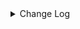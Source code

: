 <details><summary> Change Log </summary>

| Change | Commit | Version |
| --- | --- | --- |
|[Feature][Connector-v2] Support multi paimon source (#9759)|https://github.com/apache/seatunnel/commit/0d52102241|2.3.12|
|[Chore] fix typos filed -&gt; field (#9757)|https://github.com/apache/seatunnel/commit/e3e1c67d29|2.3.12|
|[Feature][connector-paimon] Paimon connector supports paimon privilege (#9722)|https://github.com/apache/seatunnel/commit/b2bb2f8d78|2.3.12|
|[Improve][Core] Update apache common to apache common lang3 (#9694)|https://github.com/apache/seatunnel/commit/6e5737c1ec|2.3.12|
|[Improve][API] Optimize the enumerator API semantics and reduce lock calls at the connector level (#9671)|https://github.com/apache/seatunnel/commit/9212a77140|2.3.12|
|[fix][connectors-v2] repeated commit cause task exceptions (#9665)|https://github.com/apache/seatunnel/commit/085023ad0d|2.3.12|
|[Improve][Connector-V2] Support like predicate pushdown in paimon (#9653)|https://github.com/apache/seatunnel/commit/9e01c84e76|2.3.12|
|[Feature][Connectors-v2]Paimon version upgrade to 1.1.1 (#8074)|https://github.com/apache/seatunnel/commit/96b26a68dc|2.3.12|
|[Fix][Connectors-v2] fix dynamic bucket  for paimon sink (#9595)|https://github.com/apache/seatunnel/commit/d29a531a48|2.3.12|
|[Feature][Connector-V2] Support like predicate pushdown in paimon (#9484)|https://github.com/apache/seatunnel/commit/a19720ccf6|2.3.12|
|[Fix][Connector-V2] Update waitCompaction value for batch mode and writeonly (#9479)|https://github.com/apache/seatunnel/commit/63993a6197|2.3.12|
|[Future][Connector-V2]Support the automatic creation of non-primary key table (#9219)|https://github.com/apache/seatunnel/commit/93e539cc9f|2.3.12|
|[Fix][Connector-V2] Optimize Paimon DECIMAL type check to prevent precision loss (#9480)|https://github.com/apache/seatunnel/commit/c114682a6b|2.3.12|
|[Bug][Connector-V2] fix NPE when decimal type precision is incompatible for Paimon (#9452)|https://github.com/apache/seatunnel/commit/37762c93f0|2.3.12|
|[feature][connectors-v2] Support in predicate pushdown in paimon (#9379)|https://github.com/apache/seatunnel/commit/1ec43755d5|2.3.12|
|[Improve][Connector-V2] Fix the word misspellings for paimon connector (#9332)|https://github.com/apache/seatunnel/commit/ba7f5c9e30|2.3.11|
|[Feature][Transform] Support define sink column type (#9114)|https://github.com/apache/seatunnel/commit/ab7119e507|2.3.11|
|[improve] paimon options (#9167)|https://github.com/apache/seatunnel/commit/b0889305c2|2.3.11|
|[Fix][Paimon] nullable and comment attribute was lost during automatic table creation (#9020)|https://github.com/apache/seatunnel/commit/eb54fdd52c|2.3.11|
|[Feature][Connector-V2] Support between predicate pushdown in paimon (#8962)|https://github.com/apache/seatunnel/commit/3b141cf621|2.3.10|
|[Feature][Connector-V2] Suppor Time type in paimon connector (#8880)|https://github.com/apache/seatunnel/commit/9f1e590091|2.3.10|
|[Feature][Paimon] Customize the hadoop user  (#8888)|https://github.com/apache/seatunnel/commit/2657626f93|2.3.10|
|[Improve][Connector-v2][Paimon]PaimonCatalog close error message update (#8640)|https://github.com/apache/seatunnel/commit/48253da8d6|2.3.10|
|[Improve] restruct connector common options (#8634)|https://github.com/apache/seatunnel/commit/f3499a6eeb|2.3.10|
|[Improve][Connector-v2] Support checkpoint in batch mode for paimon sink (#8333)|https://github.com/apache/seatunnel/commit/f22d4ebd4d|2.3.9|
|[Feature][Connector-v2] Support schema evolution for paimon sink (#8211)|https://github.com/apache/seatunnel/commit/57190e2a3b|2.3.9|
|[Improve][dist]add shade check rule (#8136)|https://github.com/apache/seatunnel/commit/51ef800016|2.3.9|
|[Feature][Connector-v2] Support S3 filesystem of paimon connector (#8036)|https://github.com/apache/seatunnel/commit/e2a4772933|2.3.9|
|[Feature][transform] transform support explode (#7928)|https://github.com/apache/seatunnel/commit/132278c06a|2.3.9|
|[Feature][Connector-V2] Piamon Sink supports changelog-procuder is lookup and full-compaction mode (#7834)|https://github.com/apache/seatunnel/commit/c0f27c2f76|2.3.9|
|[Fix][connector-v2]Fix Paimon table connector  Error log information. (#7873)|https://github.com/apache/seatunnel/commit/a3b49e6354|2.3.9|
|[Improve][Connector-v2] Use checkpointId as the commit&#x27;s identifier instead of the hash for streaming write of paimon sink (#7835)|https://github.com/apache/seatunnel/commit/c7a384af2b|2.3.9|
|[Feature][Restapi] Allow metrics information to be associated to logical plan nodes (#7786)|https://github.com/apache/seatunnel/commit/6b7c53d03c|2.3.9|
|[Fix][Connecotr-V2] Fix paimon dynamic bucket tale in primary key is not first (#7728)|https://github.com/apache/seatunnel/commit/dc7f695537|2.3.8|
|[Improve][Connector-v2] Remove useless code and add changelog doc for paimon sink (#7748)|https://github.com/apache/seatunnel/commit/846d876dc2|2.3.8|
|[Hotfix][Connector-V2] Release resources even the task is crashed for paimon sink (#7726)|https://github.com/apache/seatunnel/commit/5ddf8d461e|2.3.8|
|[Fix][Connector-V2] Fix paimon e2e error (#7721)|https://github.com/apache/seatunnel/commit/61d1964361|2.3.8|
|[Feature][Connector-Paimon] Support dynamic bucket splitting improves Paimon writing efficiency (#7335)|https://github.com/apache/seatunnel/commit/bc0326cba8|2.3.8|
|[Feature][Connector-v2] Support streaming read for paimon (#7681)|https://github.com/apache/seatunnel/commit/4a2e27291c|2.3.8|
|[Hotfix][Seatunnel-common] Fix the CommonError msg for paimon sink (#7591)|https://github.com/apache/seatunnel/commit/d1f5db9257|2.3.8|
|[Feature][CONNECTORS-V2-Paimon] Paimon Sink supported truncate table (#7560)|https://github.com/apache/seatunnel/commit/4f3df22124|2.3.8|
|[Improve][Connector-v2] Improve the exception msg in case-sensitive case for paimon sink (#7549)|https://github.com/apache/seatunnel/commit/7d31e5668c|2.3.8|
|[Hotfix][Connector-V2] Fixed lost data precision for decimal data types (#7527)|https://github.com/apache/seatunnel/commit/df210ea73d|2.3.8|
|[Improve][API] Move catalog open to SaveModeHandler (#7439)|https://github.com/apache/seatunnel/commit/8c2c5c79a1|2.3.8|
|[Improve][Connector] Add multi-table sink option check (#7360)|https://github.com/apache/seatunnel/commit/2489f6446b|2.3.7|
|The isNullable attribute is true when the primary key field in the Paimon table converts the Column object. #7231 (#7242)|https://github.com/apache/seatunnel/commit/b0fe432e99|2.3.6|
|[Feature][Core] Support using upstream table placeholders in sink options and auto replacement (#7131)|https://github.com/apache/seatunnel/commit/c4ca74122c|2.3.6|
|[Paimon]support projection for paimon source (#6343)|https://github.com/apache/seatunnel/commit/6c1577267f|2.3.6|
|[Improve][Paimon] Add check for the base type between source and sink before write. (#6953)|https://github.com/apache/seatunnel/commit/d56d64fc04|2.3.6|
|[Improve][Connector-V2] Improve the paimon source (#6887)|https://github.com/apache/seatunnel/commit/658643ae53|2.3.6|
|[Hotfix][Connector-V2] Close the tableWrite when task is close (#6897)|https://github.com/apache/seatunnel/commit/23a744b9b2|2.3.6|
|[Fix][Connector-V2] Field information lost during Paimon DataType and SeaTunnel Column conversion (#6767)|https://github.com/apache/seatunnel/commit/6cf6e41da7|2.3.6|
|[Improve][Connector-V2] Support hive catalog for paimon sink (#6833)|https://github.com/apache/seatunnel/commit/4969c91dc4|2.3.6|
|[Hotfix][Connector-V2] Fix the batch write with paimon (#6865)|https://github.com/apache/seatunnel/commit/9ec971d942|2.3.6|
|[Feature][Doris] Add Doris type converter (#6354)|https://github.com/apache/seatunnel/commit/5189991843|2.3.6|
|[Improve][Connector-V2] Support hadoop ha and kerberos for paimon sink (#6585)|https://github.com/apache/seatunnel/commit/20b62f3bf3|2.3.5|
|[Feature][Paimon] Support specify paimon table write properties, partition keys and primary keys (#6535)|https://github.com/apache/seatunnel/commit/2b1234c7ae|2.3.5|
|[Feature][Connector-V2] Support multi-table sink feature for paimon #5652 (#6449)|https://github.com/apache/seatunnel/commit/b0abbd2d89|2.3.5|
|[Feature][Connectors-v2-Paimon] Adaptation Paimon 0.6 Version (#6061)|https://github.com/apache/seatunnel/commit/b32df930e9|2.3.4|
|[Fix] [Connectors-v2-Paimon] Flink table store failed to prepare commit (#6057)|https://github.com/apache/seatunnel/commit/c8dcefc3be|2.3.4|
|[Improve][Common] Introduce new error define rule (#5793)|https://github.com/apache/seatunnel/commit/9d1b2582b2|2.3.4|
|[Improve] Remove use `SeaTunnelSink::getConsumedType` method and mark it as deprecated (#5755)|https://github.com/apache/seatunnel/commit/8de7408100|2.3.4|
|[Hotfix][Connector-V2][Paimon] Bump paimon-bundle version to 0.4.0-incubating (#5219)|https://github.com/apache/seatunnel/commit/2917542bfa|2.3.3|
|[Improve] Documentation and partial word optimization. (#4936)|https://github.com/apache/seatunnel/commit/6e8de0e2a6|2.3.3|
|[Connector-V2][Paimon] Introduce paimon connector (#4178)|https://github.com/apache/seatunnel/commit/da507bbe0e|2.3.2|

</details>
